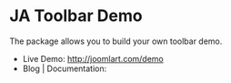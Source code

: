 JA Toolbar Demo 
===============

The package allows you to build your own toolbar demo.

* Live Demo: http://joomlart.com/demo
* Blog | Documentation: 
